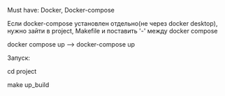 Must have: Docker, Docker-compose

Если docker-compose установлен отдельно(не через docker desktop), нужно зайти в project, Makefile и поставить '-' между docker compose

docker compose up --> docker-compose up

Запуск:

cd project

make up_build
